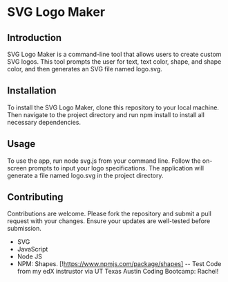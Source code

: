 # SVG Logo Maker

## Introduction

SVG Logo Maker is a command-line tool that allows users to create custom SVG logos. This tool prompts the user for text, text color, shape, and shape color, and then generates an SVG file named logo.svg.

## Installation
To install the SVG Logo Maker, clone this repository to your local machine. Then navigate to the project directory and run npm install to install all necessary dependencies.

## Usage
To use the app, run node svg.js from your command line. Follow the on-screen prompts to input your logo specifications. The application will generate a file named logo.svg in the project directory.

## Contributing
Contributions are welcome. Please fork the repository and submit a pull request with your changes. Ensure your updates are well-tested before submission.
- SVG
- JavaScript
- Node JS
- NPM: Shapes. [!https://www.npmjs.com/package/shapes]
-- Test Code from my edX instrustor via UT Texas Austin Coding Bootcamp: Rachel!